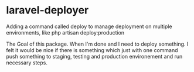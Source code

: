 # laravel-deployer
Adding a command called deploy to manage deployment on multiple environments, like php artisan deploy:production

The Goal of this package.
When I'm done and I need to deploy something. I felt it would be nice if there is something which just with one command push something to staging, testing and production environement and run necessary steps.
